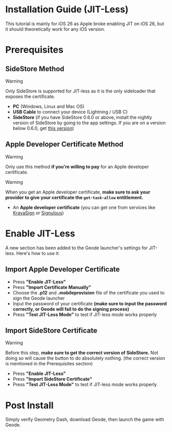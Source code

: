 # Installation Guide (JIT-Less)

This tutorial is mainly for iOS 26 as Apple broke enabling JIT on iOS 26, but it should theoretically work for any iOS version.

# Prerequisites
## SideStore Method
> [!WARNING]
> Only SideStore is supported for JIT-less as it is the only sideloader that exposes the certificate. 

- **PC** (Windows, Linux and Mac OS)
- **USB Cable** to connect your device (Lightning / USB C)
- **SideStore** (if you have SideStore 0.6.0 or above, install the nightly version of SideStore by going to the app settings. If you are on a version below 0.6.0, get [this version](https://nightly.link/SideStore/SideStore/actions/artifacts/2973103965.zip))

## Apple Developer Certificate Method
> [!WARNING]
> Only use this method **if you're willing to pay** for an Apple developer certificate.

> [!WARNING]
> When you get an Apple developer certificate, **make sure to ask your provider to give your certificate the `get-task-allow` entitlement.**

- An **Apple developer certificate** (you can get one from services like [KravaSign](https://kravasign.com) or [Signulous](https://www.signulous.com))

# Enable JIT-Less
A new section has been added to the Geode launcher's settings for JIT-less. Here's how to use it:

## Import Apple Developer Certificate
- Press **"Enable JIT-Less"**
- Press **"Import Certificate Manually"**
- Choose the **.p12** and **.mobileprovision** file of the certificate you used to sign the Geode launcher
- Input the password of your certificate **(make sure to input the password correctly, or Geode will fail to do the signing process)**
- Press **"Test JIT-Less Mode"** to test if JIT-less mode works properly 

## Import SideStore Certificate
> [!WARNING]
> Before this step, **make sure to get the correct version of SideStore.** Not doing so will cause the button to do absolutely nothing. (the correct version is mentioned in the Prerequisites section)

- Press **"Enable JIT-Less"**
- Press **"Import SideStore Certificate"**
- Press **"Test JIT-Less Mode"** to test if JIT-less mode works properly

# Post Install
Simply verify Geometry Dash, download Geode, then launch the game with Geode.